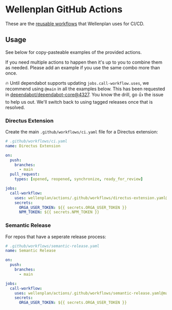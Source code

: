 # Wellenplan GitHub Actions

These are the [reusable workflows](https://docs.github.com/en/actions/using-workflows/reusing-workflows)
that Wellenplan uses for CI/CD.

## Usage

See below for copy-pasteable examples of the provided actions.

If you need multiple actions to happen then it's up to you to combine them as needed. Please add an example if you use the same combo more than once.

🔥 Until dependabot supports updating `jobs.call-workflow.uses`, we recommend using `@main` in all the examples below. This has been requested in [dependabot/dependabot-core@4327](https://github.com/dependabot/dependabot-core/issues/4327). You know the drill, go 👍 the issue to help us out. We'll switch back to using tagged releases once that is resolved.

### Directus Extension

Create the main `.github/workflows/ci.yaml` file for a Directus extension:

```yaml
# .github/workflows/ci.yaml
name: Directus Extension

on:
  push:
    branches:
      - main
  pull_request:
    types: [opened, reopened, synchronize, ready_for_review]

jobs:
  call-workflow:
    uses: wellenplan/actions/.github/workflows/directus-extension.yaml@main
    secrets:
      ORGA_USER_TOKEN: ${{ secrets.ORGA_USER_TOKEN }}
      NPM_TOKEN: ${{ secrets.NPM_TOKEN }}
```

### Semantic Release

For repos that have a seperate release process:


```yaml
# .github/workflows/semantic-release.yaml
name: Semantic Release

on:
  push:
    branches:
      - main

jobs:
  call-workflow:
    uses: wellenplan/actions/.github/workflows/semantic-release.yaml@main
    secrets:
      ORGA_USER_TOKEN: ${{ secrets.ORGA_USER_TOKEN }}
```
